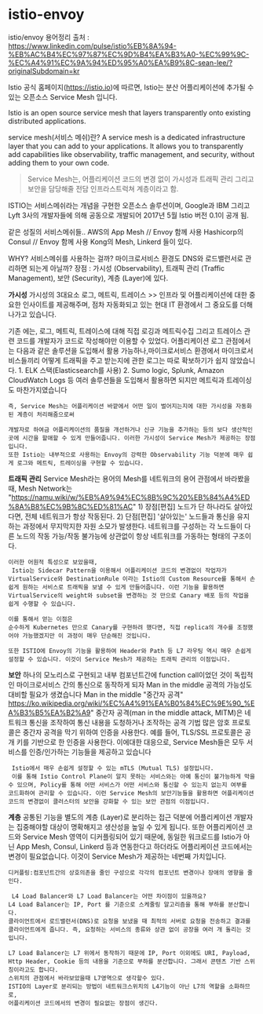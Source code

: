 # istio-envoy
istio/envoy 용어정리
출처 : https://www.linkedin.com/pulse/istio%EB%8A%94-%EB%AC%B4%EC%97%87%EC%9D%B4%EA%B3%A0-%EC%99%9C-%EC%A4%91%EC%9A%94%ED%95%A0%EA%B9%8C-sean-lee/?originalSubdomain=kr

Istio 공식 홈페이지(https://istio.io)에 따르면,
Istio는 분산 어플리케이션에 추가될 수 있는 오픈소스 Service Mesh 입니다.

Istio is an open source service mesh that layers transparently onto existing distributed applications.

service mesh(서비스 메쉬)란?
A service mesh is a dedicated infrastructure layer that you can add to your applications. It allows you to transparently add capabilities like observability, traffic management, and security, without adding them to your own code.
> Service Mesh는, 어플리케이션 코드의 변경 없이 가시성과 트래픽 관리 그리고 보안을 담당해줄 전담 인프라스트럭쳐 계층이라고 함.

ISTIO는 서비스메쉬라는 개념을 구현한 오픈소스 솔루션이며, Google과 IBM 그리고 Lyft 3사의 개발자들에 의해 공동으로 개발되어 2017년 5월 Istio 버전 0.1이 공개 됨.

같은 성질의 서비스메쉬들..
AWS의 App Mesh // Envoy 함께 사용
Hashicorp의 Consul // Envoy 함께 사용
Kong의 Mesh, Linkerd 들이 있다.

WHY? 서비스메쉬를 사용하는 걸까?
마이크로서비스 환경도 DNS와 로드밸런서로 관리하면 되는게 아닐까?
장점 : 가시성 (Observability), 트래픽 관리 (Traffic Management), 보안 (Security), 계층 (Layer)에 있다.

**가시성**
가시성의 3대요소
	로그, 메트릭, 트레이스 >> 인프라 및 어플리케이션에 대한 중요한 인사이트를 제공해주며, 점차 자동화되고 있는 현대 IT 환경에서 그 중요도를 더해나가고 있습니다.


기존 에는,  로그, 메트릭, 트레이스에 대해
	직접 로깅과 메트릭수집 그리고 트레이스 관련 코드를 개발자가 코드로 작성해야만 이용할 수 있었다.
	어플리케이션 로그 관점에서는 다음과 같은 솔루션을 도입해서 활용 가능하나,마이크로서비스 환경에서 마이크로서비스들끼리 어떻게 트래픽을 주고 받는지에 관한 로그는 따로 확보하기가 쉽지 않았습니다.
	1. ELK 스택(Elasticsearch를 사용)
	2. Sumo logic, Splunk, Amazon CloudWatch Logs 등 여러 솔루션들을 도입해서 활용하면 되지만  메트릭과 트레이싱도 마찬가지였습니다

	즉, Service Mesh는 어플리케이션 바깥에서 어떤 일이 벌어지는지에 대한 가시성을 자동화된 계층이 처리해줌으로써

	개발자로 하여금 어플리케이션의 품질을 개선하거나 신규 기능을 추가하는 등의 보다 생산적인 곳에 시간을 할애할 수 있게 만들어줍니다. 이러한 가시성이 Service Mesh가 제공하는 장점입니다.
	또한 Istio는 내부적으로 사용하는 Envoy의 강력한 Observability 기능 덕분에 매우 쉽게 로그와 메트릭, 트레이싱을 구현할 수 있습니다.

**트래픽 관리**
Service Mesh라는 용어의 Mesh를 네트워크의 용어 관점에서 바라봤을때,
	Mesh Network는 "https://namu.wiki/w/%EB%A9%94%EC%8B%9C%20%EB%84%A4%ED%8A%B8%EC%9B%8C%ED%81%AC"
	1) 장점[편집]
	노드가 단 하나라도 살아있다면, 전체 네트워크가 항상 작동된다.
	2) 단점[편집]
	'살아있는' 노드들과 통신을 유지하는 과정에서 무지막지한 자원 소모가 발생한다.
	네트워크를 구성하는 각 노드들이 다른 노드의 작동 가능/작동 불가능에 상관없이 항상 네트워크를 가동하는 형태의 구조이다.

	이러한 어원적 특성으로 보았을때,
	 Istio는 Sidecar Pattern을 이용해서 어플리케이션 코드의 변경없이 작업자가 VirtualService와 DestinationRule 이라는 Istio의 Custom Resource를 통해서 손쉽게 원하는 서비스로 트래픽을 보낼 수 있게 만들어줍니다. 이런 기능을 활용하면 VirtualService의 weight와 subset을 변경하는 것 만으로 Canary 배포 등의 작업을 쉽게 수행할 수 있습니다.
	 
	이를 통해서 얻는 이점은
	순수하게 Kubernetes 만으로 Canary를 구현하려 했다면, 직접 replica의 개수를 조정했어야 가능했겠지만 이 과정이 매우 단순해진 것입니다. 

	또한 ISTIO에 Envoy의 기능을 활용하여 Header와 Path 등 L7 라우팅 역시 매우 손쉽게 설정할 수 있습니다. 이것이 Service Mesh가 제공하는 트래픽 관리의 이점입니다.

**보안**
	하나의 모노리스로 구현되고 내부 컴포넌트간에 function call이었던 것이 독립적인 마이크로서비스 간의 통신으로 동작하게 되자 Man in the middle 공격의 가능성도 대비할 필요가 생겼습니다
	Man in the middle "중간자 공격"
	https://ko.wikipedia.org/wiki/%EC%A4%91%EA%B0%84%EC%9E%90_%EA%B3%B5%EA%B2%A9"
	중간자 공격(man in the middle attack, MITM)은 네트워크 통신을 조작하여 통신 내용을 도청하거나 조작하는 공격 기법
	많은 암호 프로토콜은 중간자 공격을 막기 위하여 인증을 사용한다. 예를 들어, TLS/SSL 프로토콜은 공개 키를 기반으로 한 인증을 사용한다.
	이에대한 대응으로, Service Mesh들은 모두 서비스를 인증/인가하는 기능들을 제공하고 있습니다

	 Istio에서 매우 손쉽게 설정할 수 있는 mTLS (Mutual TLS) 설정입니다.
	 이를 통해 Istio Control Plane이 알지 못하는 서비스와는 아예 통신이 불가능하게 막을 수 있으며, Policy를 통해 어떤 서비스가 어떤 서비스와 통신할 수 있는지 없는지 여부를 코드화하여 관리할 수 있습니다. 이런 Service Mesh의 보안기능들을 활용하면 어플리케이션 코드의 변경없이 클러스터의 보안을 강화할 수 있는 보안 관점의 이점입니다.
 
**계층**
	공통된 기능을 별도의 계층 (Layer)로 분리하는 접근 덕분에 어플리케이션 개발자는 집중해야할 대상이 명확해지고 생산성을 높일 수 있게 됩니다.
	또한 어플리케이션 코드와 Service Mesh 영역이 디커플링되어 있기 때문에, 동일한 워크로드를 Istio가 아닌 App Mesh, Consul, Linkerd 등과 연동한다고 하더라도 어플리케이션 코드에서는 변경이 필요없습니다. 이것이 Service Mesh가 제공하는 네번째 가치입니다.

	디커플링:컴포넌트간의 상호의존을 줄인 구성으로 각각의 컴포넌트 변경이나 장애의 영향을 줄인다.

	 L4 Load Balancer와 L7 Load Balancer는 어떤 차이점이 있을까요?
	L4 Load Balancer는 IP, Port 를 기준으로 스케줄링 알고리즘을 통해 부하를 분산합니다.
	클라이언트에서 로드밸런서(DNS)로 요청을 보냈을 때 최적의 서버로 요청을 전송하고 결과를 클라이언트에게 줍니다. 즉, 요청하는 서비스의 종류와 상관 없이 공장을 여러 개 돌리는 것입니다. 

	L7 Load Balancer는 L7 위에서 동작하기 때문에 IP, Port 이외에도 URI, Payload, Http Header, Cookie 등의 내용을 기준으로 부하를 분산합니다. 그래서 콘텐츠 기반 스위칭이라고도 합니다.
	스위치의 관점에서 바라보았을때 L7영역으로 생각할수 있다.
	ISTIO의 Layer로 분리되는 방법이 네트워크스위치의 L4기능이 아닌 L7의 역할을 소화하므로,
	어플리케이션 코드에서의 변경이 필요없는 장점이 생긴다.

